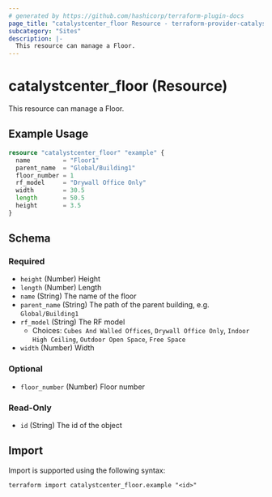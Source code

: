 ```yaml
---
# generated by https://github.com/hashicorp/terraform-plugin-docs
page_title: "catalystcenter_floor Resource - terraform-provider-catalystcenter"
subcategory: "Sites"
description: |-
  This resource can manage a Floor.
---
```


# catalystcenter_floor (Resource)

This resource can manage a Floor.

## Example Usage

```terraform
resource "catalystcenter_floor" "example" {
  name         = "Floor1"
  parent_name  = "Global/Building1"
  floor_number = 1
  rf_model     = "Drywall Office Only"
  width        = 30.5
  length       = 50.5
  height       = 3.5
}
```

<!-- schema generated by tfplugindocs -->
## Schema

### Required

- `height` (Number) Height
- `length` (Number) Length
- `name` (String) The name of the floor
- `parent_name` (String) The path of the parent building, e.g. `Global/Building1`
- `rf_model` (String) The RF model
  - Choices: `Cubes And Walled Offices`, `Drywall Office Only`, `Indoor High Ceiling`, `Outdoor Open Space`, `Free Space`
- `width` (Number) Width

### Optional

- `floor_number` (Number) Floor number

### Read-Only

- `id` (String) The id of the object

## Import

Import is supported using the following syntax:

```shell
terraform import catalystcenter_floor.example "<id>"
```
